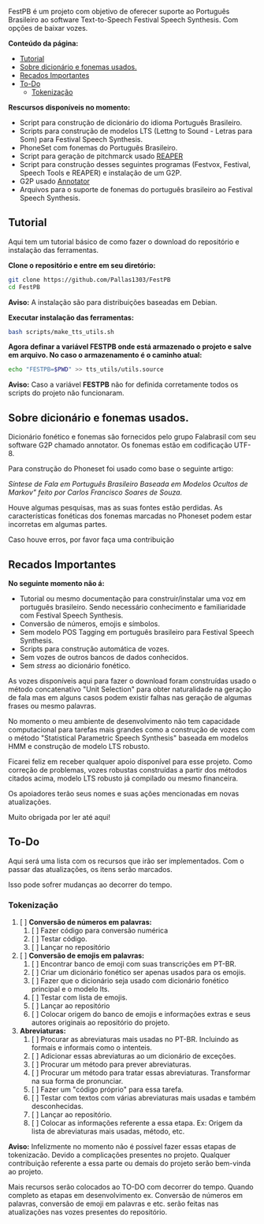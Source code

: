 FestPB é um projeto com objetivo de oferecer suporte ao Português Brasileiro ao software Text-to-Speech Festival Speech Synthesis. Com opções de baixar vozes.

**Conteúdo da página:**
* [Tutorial](#tutorial)
* [Sobre dicionário e fonemas usados.](#sobre-dicionário-e-fonemas-usados)
* [Recados Importantes](#recados-importantes)
* [To-Do](#to-do)
     * [Tokenização](#tokenização)


**Rescursos disponíveis no momento:**
- Script para construção de dicionário do idioma Português Brasileiro.
- Scripts para construção de modelos LTS (Lettng to Sound - Letras para Som) para Festival Speech Synthesis.
- PhoneSet com fonemas do Português Brasileiro.
- Script para geração de pitchmarck usado [REAPER](https://github.com/google/REAPER) 
- Script para construção desses seguintes programas (Festvox, Festival, Speech Tools e REAPER) e instalação de um G2P. 
- G2P usado [Annotator](https://github.com/falabrasil/annotator)
- Arquivos para o suporte de fonemas do português brasileiro ao Festival Speech Synthesis. 

## Tutorial

Aqui tem um tutorial básico de como fazer o download do repositório e instalação das ferramentas. 

**Clone o repositório e entre em seu diretório:**
```bash
git clone https://github.com/Pallas1303/FestPB
cd FestPB
```

**Aviso:** A instalação são para distribuições baseadas em Debian.

**Executar instalação das ferramentas:**
```bash
bash scripts/make_tts_utils.sh
```

**Agora definar a variável FESTPB onde está armazenado o projeto e salve em arquivo. No caso o armazenamento é o caminho atual:**
```bash
echo "FESTPB=$PWD" >> tts_utils/utils.source
```

**Aviso:** Caso a variável **FESTPB** não for definida corretamente todos os scripts do projeto não funcionaram. 
##  Sobre dicionário e fonemas usados.

Dicionário fonético e fonemas são fornecidos pelo grupo Falabrasil com seu software G2P chamado annotator. Os fonemas estão em codificação UTF-8.

Para construção do Phoneset foi usado como base o seguinte artigo: 

*Síntese de Fala em Português Brasileiro Baseada em
Modelos Ocultos de Markov" feito por Carlos Francisco Soares de Souza.* 

Houve algumas pesquisas, mas as suas fontes estão perdidas. As características fonéticas dos fonemas marcadas no Phoneset podem estar incorretas em algumas partes. 

Caso houve erros, por favor faça uma contribuição 
## Recados Importantes

**No seguinte momento não á:**
- Tutorial ou mesmo documentação para construir/instalar uma voz em português brasileiro. Sendo necessário conhecimento e familiaridade com Festival Speech Synthesis.
- Conversão de números, emojis e símbolos.
- Sem modelo POS Tagging em português brasileiro para Festival Speech Synthesis.
- Scripts para construção automática de vozes. 
- Sem vozes de outros bancos de dados conhecidos. 
- Sem *stress* ao dicionário fonético. 

As vozes disponíveis aqui para fazer o download foram construídas usado o método concatenativo "Unit Selection" para obter naturalidade na geração de fala mas em alguns casos podem existir falhas nas geração de algumas frases ou mesmo palavras. 

No momento o meu ambiente de desenvolvimento não tem capacidade computacional para tarefas mais grandes como a construção de vozes com o método "Statistical Parametric Speech Synthesis" baseada em modelos HMM e construção de modelo LTS robusto.

Ficarei feliz em receber qualquer apoio disponível para esse projeto. Como correção de problemas, vozes robustas construídas a partir dos métodos citados acima, modelo LTS robusto já compilado ou mesmo financeira.

Os apoiadores terão seus nomes e suas ações mencionadas em novas atualizações. 

Muito obrigada por ler até aqui!

## To-Do

Aqui será uma lista com os recursos que irão ser implementados. Com o passar das atualizações, os itens serão marcados. 

Isso pode sofrer mudanças ao decorrer do tempo.

### Tokenização
1. [ ] **Conversão de números em palavras:**
	  1. [ ] Fazer código para conversão numérica
	  3. [ ] Testar código.
	  4. [ ] Lançar no repositório
2. [ ] **Conversão de emojis em palavras:**
	1. [ ] Encontrar banco de emoji com suas transcrições em PT-BR.
	2. [ ] Criar um dicionário fonético ser apenas usados para os emojis.
	3. [ ] Fazer que o dicionário seja usado com dicionário fonético principal e o modelo lts.
	4. [ ] Testar com lista de emojis.
	5. [ ] Lançar ao repositório
	6. [ ] Colocar origem do banco de emojis e informações extras e seus autores originais ao repositório do projeto.
3. **Abreviaturas:**
	1. [ ] Procurar as abreviaturas mais usadas no PT-BR. Incluindo as formais e informais como o intenteis.
	2. [ ] Adicionar essas abreviaturas ao um dicionário de exceções. 
	3. [ ] Procurar um método para prever abreviaturas.
	4. [ ] Procurar um método para tratar essas abreviaturas. Transformar na sua forma de pronunciar.
	5. [ ] Fazer um "código próprio" para essa tarefa. 
	6. [ ] Testar com textos com várias abreviaturas mais usadas e também desconhecidas.
	7. [ ] Lançar ao repositório.
	8. [ ] Colocar as informações referente a essa etapa. Ex: Origem da lista de abreviaturas mais usadas, método, etc.

**Aviso:** Infelizmente no momento não é possível fazer essas etapas de tokenizacão. Devido a complicações presentes no projeto. Qualquer contribuição referente a essa parte ou demais do projeto serão bem-vinda ao projeto.

Mais recursos serão colocados ao TO-DO com decorrer do tempo. Quando completo as etapas em desenvolvimento ex. Conversão de números em palavras, conversão de emoji em palavras e etc. serão feitas nas atualizações nas vozes presentes do repositório.

